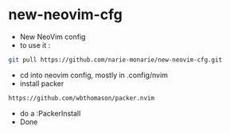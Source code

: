 # new-neovim-cfg
- New NeoVim config
- to use it :

```bash
git pull https://github.com/narie-monarie/new-neovim-cfg.git
```
- cd into neovim config, mostly in .config/nvim
- install packer 

```bash
https://github.com/wbthomason/packer.nvim
```

- do a :PackerInstall
- Done
